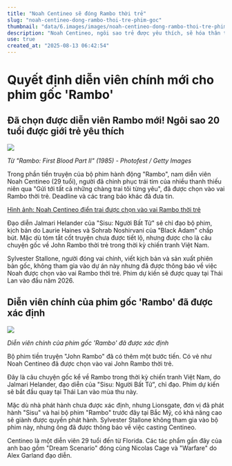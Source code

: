 ```yaml
---
title: "Noah Centineo sẽ đóng Rambo thời trẻ"
slug: "noah-centineo-dong-rambo-thoi-tre-phim-goc"
thumbnail: "data/6.images/images/noah-centineo-dong-rambo-thoi-tre-phim-goc.webp"
description: "Noah Centineo, ngôi sao trẻ được yêu thích, sẽ hóa thân thành John Rambo thời trẻ trong phim gốc về nguồn gốc nhân vật, lấy bối cảnh chiến tranh Việt Nam."
use: true
created_at: "2025-08-13 06:42:54"
---
```


# Quyết định diễn viên chính mới cho phim gốc 'Rambo'

## Đã chọn được diễn viên Rambo mới! Ngôi sao 20 tuổi được giới trẻ yêu thích

![](/images/20250812-00000009-flix-000-1-view.webp)

*Từ "Rambo: First Blood Part II" (1985) - Photofest / Getty Images*

Trong phần tiền truyện của bộ phim hành động "Rambo", nam diễn viên Noah Centineo (29 tuổi), người đã chinh phục trái tim của nhiều thanh thiếu niên qua "Gửi tới tất cả những chàng trai tôi từng yêu", đã được chọn vào vai Rambo thời trẻ. Deadline và các trang báo khác đã đưa tin.

[Hình ảnh: Noah Centineo điển trai được chọn vào vai Rambo thời trẻ](https://www.cinematoday.jp/gallery/E0026915?utm_term=N0150306&utm_source=yahoo&utm_medium=cd&utm_campaign=rel)

Đạo diễn Jalmari Helander của "Sisu: Người Bất Tử" sẽ chỉ đạo bộ phim, kịch bản do Laurie Haines và Sohrab Noshirvani của "Black Adam" chấp bút. Mặc dù tóm tắt cốt truyện chưa được tiết lộ, nhưng được cho là câu chuyện gốc về John Rambo thời trẻ trong thời kỳ chiến tranh Việt Nam.

Sylvester Stallone, người đóng vai chính, viết kịch bản và sản xuất phiên bản gốc, không tham gia vào dự án này nhưng đã được thông báo về việc Noah được chọn vào vai Rambo thời trẻ. Phim dự kiến ​​sẽ được quay tại Thái Lan vào đầu năm 2026.

## Diễn viên chính của phim gốc 'Rambo' đã được xác định

![](/images/20250812-00010003-piaeigat-000-1-view.webp)

*Diễn viên chính của phim gốc 'Rambo' đã được xác định*

Bộ phim tiền truyện "John Rambo" đã có thêm một bước tiến. Có vẻ như Noah Centineo đã được chọn vào vai John Rambo thời trẻ.

Đây là câu chuyện gốc kể về Rambo trong thời kỳ chiến tranh Việt Nam, do Jalmari Helander, đạo diễn của "Sisu: Người Bất Tử", chỉ đạo. Phim dự kiến ​​sẽ bắt đầu quay tại Thái Lan vào mùa thu này.

Mặc dù nhà phát hành chưa được xác định, nhưng Lionsgate, đơn vị đã phát hành "Sisu" và hai bộ phim "Rambo" trước đây tại Bắc Mỹ, có khả năng cao sẽ giành được quyền phát hành. Sylvester Stallone không tham gia vào bộ phim này, nhưng ông đã được thông báo về việc casting Centineo.

Centineo là một diễn viên 29 tuổi đến từ Florida. Các tác phẩm gần đây của anh bao gồm "Dream Scenario" đóng cùng Nicolas Cage và "Warfare" do Alex Garland đạo diễn.